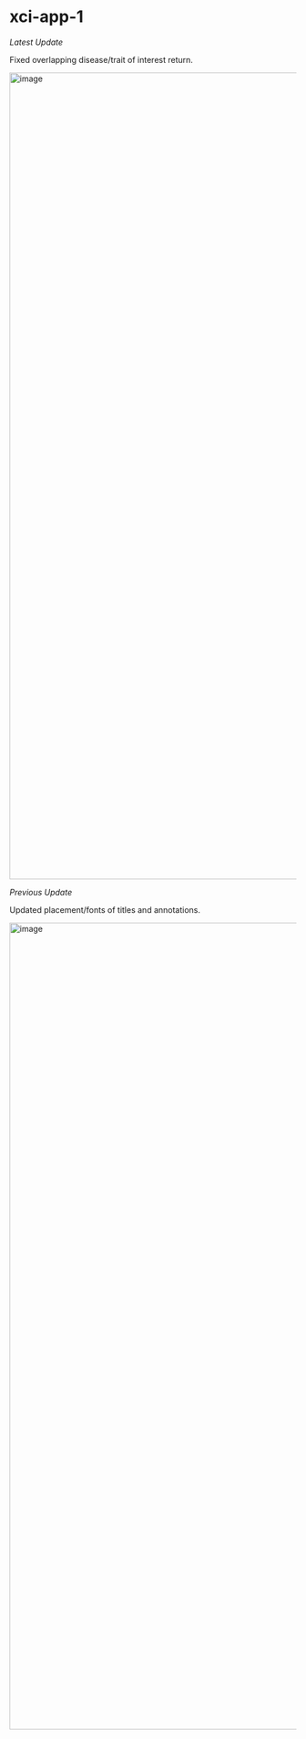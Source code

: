 # xci-app-1


*Latest Update*

Fixed overlapping disease/trait of interest return. 

<img width="1414" alt="image"
src="https://user-images.githubusercontent.com/71516524/103560314-91e12380-4e85-11eb-94f3-fd9f9522c8ec.png">



*Previous Update* 

Updated placement/fonts of titles and annotations. 

<img width="1414" alt="image" src="https://user-images.githubusercontent.com/71516524/102655347-2aff0300-4140-11eb-8e92-8f09c769af74.png">